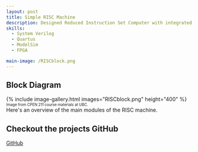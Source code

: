 ```yaml
---
layout: post
title: Simple RISC Machine
description: Designed Reduced Instruction Set Computer with integrated memory and I/O functionality, capable of executing ARM instructions, on DE1-Soc using Quartus and SystemVerilog. This was a team project done in a group of 2. 
skills: 
  - System Verilog
  - Quartus
  - ModelSim
  - FPGA

main-image: /RISCblock.png
---
```


## Block Diagram

{% include image-gallery.html images="RISCblock.png" height="400" %}
<span style="font-size: 10px">Image from CPEN 211 course materials at UBC.</span>  
Here's an overview of the main modules of the RISC machine. 

## Checkout the projects GitHub

<a href="https://drive.google.com/file/d/101rXCqt_ncftTJQcAkzx5_E8U2eXSJqr/view?usp=sharing](https://github.com/rishiupath/RISC-machine" target="_blank" class="button">GitHub</a>
